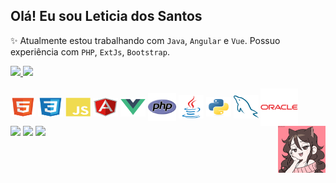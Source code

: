 <!---
LeticiaDosSantos/LeticiaDosSantos is a ✨ special ✨ repository because its `README.md` (this file) appears on your GitHub profile.
You can click the Preview link to take a look at your changes.
--->

 ## Olá! Eu sou Leticia dos Santos 
 ✨ Atualmente estou trabalhando com `Java`, `Angular` e `Vue`. Possuo experiência com `PHP`, `ExtJs`, `Bootstrap`.

<div>
  <a href="https://github.com/LeticiaDosSantos">
    <img height="180em" src="https://github-readme-stats.vercel.app/api?username=LeticiaDosSantos&show_icons=true&theme=dracula&include_all_commits=true&count_private=true"/>
    <img height="180em" src="https://github-readme-stats.vercel.app/api/top-langs/?username=LeticiaDosSantos&layout=compact&langs_count=7&theme=dracula"/>
  </a>
</div>

<div style="display: inline_block"><br>
  <img align="center" alt="icone HTML" height="30" width="40" src="https://raw.githubusercontent.com/devicons/devicon/master/icons/html5/html5-original.svg">
  <img align="center" alt="icone CSS" height="30" width="40" src="https://raw.githubusercontent.com/devicons/devicon/master/icons/css3/css3-original.svg">
  <img align="center" alt="icone JS" height="30" width="40" src="https://raw.githubusercontent.com/devicons/devicon/master/icons/javascript/javascript-plain.svg">
  <img align="center" alt="icone AngularJS" height="30" width="40" src="https://raw.githubusercontent.com/devicons/devicon/master/icons/angularjs/angularjs-original.svg">
  <img align="center" alt="icone VueJS" height="30" width="40" src="https://raw.githubusercontent.com/devicons/devicon/master/icons/vuejs/vuejs-original.svg">
  <img align="center" alt="icone PHP" height="45" width="45" src="https://raw.githubusercontent.com/devicons/devicon/master/icons/php/php-original.svg">
  <img align="center" alt="icone Java" height="37" width="40" src="https://raw.githubusercontent.com/devicons/devicon/master/icons/java/java-original.svg">
  <img align="center" alt="icone Python" height="31" width="40" src="https://raw.githubusercontent.com/devicons/devicon/master/icons/python/python-original.svg">
  <img align="center" alt="icone MYSQL" height="37" width="40" src="https://raw.githubusercontent.com/devicons/devicon/master/icons/mysql/mysql-original.svg">
  <img align="center" alt="icone Oacle" height="60" width="60" src="https://raw.githubusercontent.com/devicons/devicon/master/icons/oracle/oracle-original.svg">
  <img align="right" alt="imagem" height="15%" width="15%" src="https://raw.githubusercontent.com/LeticiaDosSantos/LeticiaDosSantos/main/gifLeticia.gif">
</div>
  

<div> 
  <a href="https://instagram.com/Letici_ATA" target="_blank"><img src="https://img.shields.io/badge/-Instagram-%23E4405F?style=for-the-badge&logo=instagram&logoColor=white" target="_blank"></a>
  <a href = "mailto:leticia_santos250@hotmail.com"><img src="https://img.shields.io/badge/-Gmail-%23333?style=for-the-badge&logo=gmail&logoColor=white" target="_blank"></a>
  <a href="https://www.linkedin.com/in/leticia0" target="_blank"><img src="https://img.shields.io/badge/-LinkedIn-%230077B5?style=for-the-badge&logo=linkedin&logoColor=white" target="_blank"></a> 
</div>

<!--
##
<div>
  <a href="https://github.com/LeticiaDosSantos/Avalie-Aqui---php/">
    <img align="center" src="https://github-readme-stats.vercel.app/api/pin/?username=LeticiaDosSantos&repo=Avalie-Aqui---php&theme=dracula" />
  </a>
  <a href="https://github.com/LeticiaDosSantos/Padroes-Projetos-Java/">
    <img align="center" src="https://github-readme-stats.vercel.app/api/pin/?username=LeticiaDosSantos&repo=Padroes-Projetos-Java&theme=dracula" />
  </a>
</div>-->

